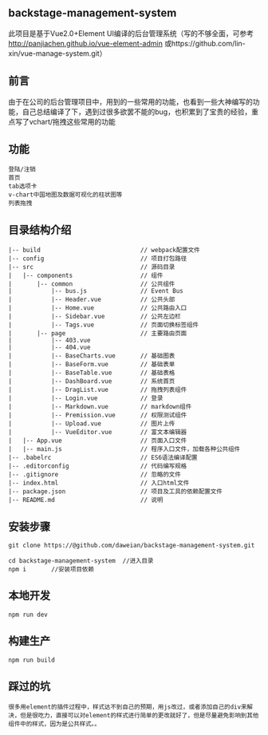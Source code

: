 ## backstage-management-system ##
此项目是基于Vue2.0+Element UI编译的后台管理系统（写的不够全面，可参考 http://panjiachen.github.io/vue-element-admin
或https://github.com/lin-xin/vue-manage-system.git）

## 前言 ##
由于在公司的后台管理项目中，用到的一些常用的功能，也看到一些大神编写的功能，自己总结编译了下，遇到过很多欲罢不能的bug，也积累到了宝贵的经验，重点写了vchart/拖拽这些常用的功能

## 功能 ##
    登陆/注销
    首页
    tab选项卡
    v-chart中国地图及数据可视化的柱状图等
    列表拖拽

## 目录结构介绍 ##

	|-- build                            // webpack配置文件
	|-- config                           // 项目打包路径
	|-- src                              // 源码目录
	|   |-- components                   // 组件
	|       |-- common                   // 公共组件
	|           |-- bus.js           	 // Event Bus
	|           |-- Header.vue           // 公共头部
	|           |-- Home.vue           	 // 公共路由入口
	|           |-- Sidebar.vue          // 公共左边栏
	|           |-- Tags.vue           	 // 页面切换标签组件
	|       |-- page                   	 // 主要路由页面
	|           |-- 403.vue
	|           |-- 404.vue
	|           |-- BaseCharts.vue       // 基础图表
	|           |-- BaseForm.vue         // 基础表单
	|           |-- BaseTable.vue        // 基础表格
	|           |-- DashBoard.vue        // 系统首页
	|           |-- DragList.vue         // 拖拽列表组件
	|           |-- Login.vue          	 // 登录
	|           |-- Markdown.vue         // markdown组件
	|           |-- Premission.vue       // 权限测试组件
	|           |-- Upload.vue           // 图片上传
	|           |-- VueEditor.vue        // 富文本编辑器
	|   |-- App.vue                      // 页面入口文件
	|   |-- main.js                      // 程序入口文件，加载各种公共组件
	|-- .babelrc                         // ES6语法编译配置
	|-- .editorconfig                    // 代码编写规格
	|-- .gitignore                       // 忽略的文件
	|-- index.html                       // 入口html文件
	|-- package.json                     // 项目及工具的依赖配置文件
	|-- README.md                        // 说明


## 安装步骤 ##

    git clone https://@github.com/daweian/backstage-management-system.git

    cd backstage-management-system  //进入目录
    npm i       //安装项目依赖

## 本地开发 ##
    npm run dev

## 构建生产 ##
    npm run build

## 踩过的坑 ##
    很多用element的插件过程中，样式达不到自己的预期，用js改过，或者添加自己的div来解决，但是很吃力，直接可以对element的样式进行简单的更改就好了，但是尽量避免影响到其他组件中的样式，因为是公共样式。。
    
